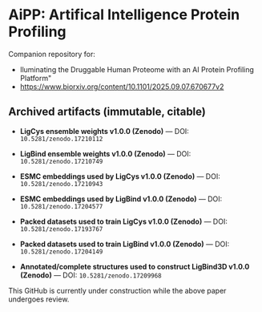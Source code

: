 # AiPP: Artifical Intelligence Protein Profiling

Companion repository for:
-  lluminating the Druggable Human Proteome with an AI Protein Profiling Platform"
-  https://www.biorxiv.org/content/10.1101/2025.09.07.670677v2

## Archived artifacts (immutable, citable)

- **LigCys ensemble weights v1.0.0 (Zenodo)** — DOI: `10.5281/zenodo.17210112` 
- **LigBind ensemble weights v1.0.0 (Zenodo)** — DOI: `10.5281/zenodo.17210749`
 
- **ESMC embeddings used by LigCys v1.0.0 (Zenodo)** — DOI: `10.5281/zenodo.17210943`
- **ESMC embeddings used by LigBind v1.0.0 (Zenodo)** — DOI: `10.5281/zenodo.17204577`
 
- **Packed datasets used to train LigCys v1.0.0 (Zenodo)**  — DOI: `10.5281/zenodo.17193767`
- **Packed datasets used to train LigBind v1.0.0 (Zenodo)** — DOI: `10.5281/zenodo.17204149`
  
- **Annotated/complete structures used to construct LigBind3D v1.0.0 (Zenodo)** — DOI: `10.5281/zenodo.17209968`

This GitHub is currently under construction while the above paper undergoes review.
